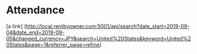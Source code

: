 # Attendance
[a link] (http://local.rentbyowner.com:5001/api/search?date_start=2019-09-04&date_end=2019-09-05&changed_currency=JPY&search=United%20States&keyword=United%20States&page=1&referrer_page=refine)

